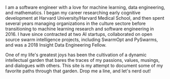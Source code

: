 I am a software engineer with a love for machine learning, data engineering,
and mathematics. I began my career researching early cognitive 
development at Harvard University/Harvard Medical School, and then spent several 
years managing organizations in the culture sectore before transitioning to
machine learning research and software engineering in 2016. I have since contracted at 
two AI startups, collaborated on open source swarm intelligence projects, 
including SwarmOpt and PySwarms, and was a 2018 Insight Data Engineering Fellow.

One of my life's greatest joys has been the cultivation of a dynamic intellectual 
garden that bares the traces of my passions, values, musings, and 
dialogues with others. This site is my attempt to document some of my favorite 
paths through that garden. Drop me a line, and let's nerd out!
